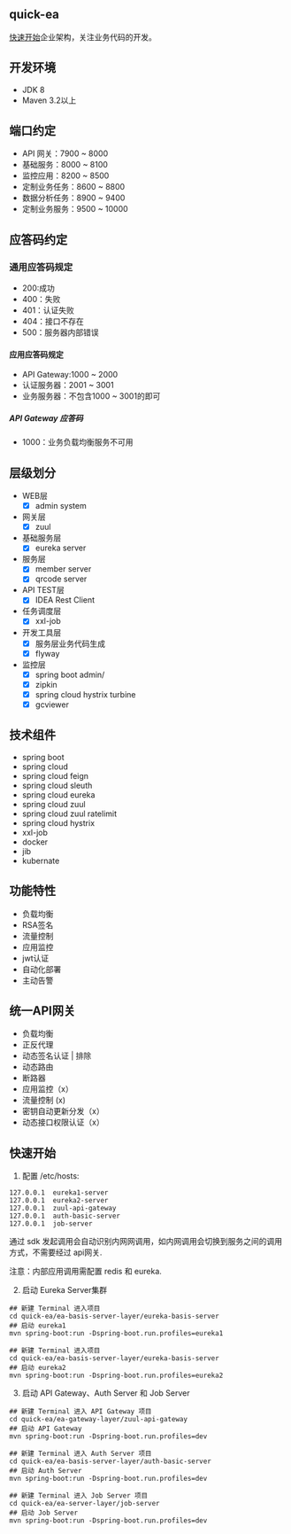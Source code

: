 ## quick-ea
[快速开始](https://github.com/bugjc/quick-ea/wiki/%E5%BF%AB%E9%80%9F%E5%BC%80%E5%A7%8B)企业架构，关注业务代码的开发。  

## 开发环境
- JDK 8
- Maven 3.2以上

## 端口约定
- API 网关：7900 ~ 8000
- 基础服务：8000 ~ 8100
- 监控应用：8200 ~ 8500
- 定制业务任务：8600 ~ 8800
- 数据分析任务：8900 ~ 9400
- 定制业务服务：9500 ~ 10000

## 应答码约定
### 通用应答码规定
- 200:成功
- 400：失败
- 401：认证失败
- 404：接口不存在
- 500：服务器内部错误
#### 应用应答码规定
- API Gateway:1000 ~ 2000
- 认证服务器：2001 ~ 3001
- 业务服务器：不包含1000 ~ 3001的即可

##### API Gateway 应答码
- 1000：业务负载均衡服务不可用

## 层级划分
- WEB层
    - [x] admin system
- 网关层
    - [x] zuul
- 基础服务层
    - [x] eureka server
- 服务层
    - [x] member server
    - [x] qrcode server
- API TEST层
    - [x] IDEA Rest Client
- 任务调度层
    - [x] xxl-job
- 开发工具层
    - [x] 服务层业务代码生成
    - [x] flyway
- 监控层
    - [x] spring boot admin/
    - [x] zipkin
    - [x] spring cloud hystrix turbine
    - [x] gcviewer

## 技术组件
- spring boot
- spring cloud 
- spring cloud feign
- spring cloud sleuth
- spring cloud eureka
- spring cloud zuul
- spring cloud zuul ratelimit
- spring cloud hystrix
- xxl-job
- docker
- jib
- kubernate

## 功能特性

- 负载均衡
- RSA签名
- 流量控制
- 应用监控
- jwt认证
- 自动化部署
- 主动告警

## 统一API网关
- 负载均衡
- 正反代理
- 动态签名认证 | 排除
- 动态路由
- 断路器
- 应用监控（x）
- 流量控制 (x)
- 密钥自动更新分发（x）
- 动态接口权限认证（x）

## 快速开始

1. 配置 /etc/hosts:
```
127.0.0.1  eureka1-server
127.0.0.1  eureka2-server
127.0.0.1  zuul-api-gateway
127.0.0.1  auth-basic-server
127.0.0.1  job-server
```
通过 sdk 发起调用会自动识别内网网调用，如内网调用会切换到服务之间的调用方式，不需要经过 api网关.

注意：内部应用调用需配置 redis 和 eureka.

2. 启动 Eureka Server集群
```
## 新建 Terminal 进入项目
cd quick-ea/ea-basis-server-layer/eureka-basis-server
## 启动 eureka1
mvn spring-boot:run -Dspring-boot.run.profiles=eureka1

## 新建 Terminal 进入项目
cd quick-ea/ea-basis-server-layer/eureka-basis-server
## 启动 eureka2
mvn spring-boot:run -Dspring-boot.run.profiles=eureka2
```
3. 启动 API Gateway、Auth Server 和 Job Server
```
## 新建 Terminal 进入 API Gateway 项目
cd quick-ea/ea-gateway-layer/zuul-api-gateway
## 启动 API Gateway
mvn spring-boot:run -Dspring-boot.run.profiles=dev

## 新建 Terminal 进入 Auth Server 项目
cd quick-ea/ea-basis-server-layer/auth-basic-server
## 启动 Auth Server
mvn spring-boot:run -Dspring-boot.run.profiles=dev

## 新建 Terminal 进入 Job Server 项目
cd quick-ea/ea-server-layer/job-server
## 启动 Job Server
mvn spring-boot:run -Dspring-boot.run.profiles=dev
```